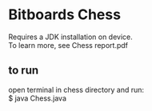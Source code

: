 # Bitboards Chess
Requires a JDK installation on device.  
To learn more, see Chess report.pdf

## to run
open terminal in chess directory and run:  
$ java Chess.java
